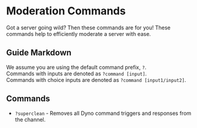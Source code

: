 # Moderation Commands
Got a server going wild? Then these commands are for you! These commands help to efficiently moderate a server with ease.

## Guide Markdown
We assume you are using the default command prefix, `?`.  
Commands with inputs are denoted as `?command [input]`.  
Commands with choice inputs are denoted as `?command [input1/input2]`. 

## Commands
* `?superclean` -  Removes all Dyno command triggers and responses from the channel.
